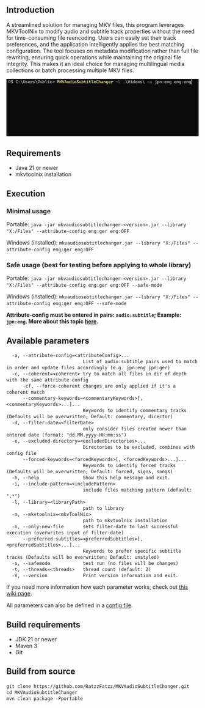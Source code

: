 ## Introduction

A streamlined solution for managing MKV files, this program leverages MKVToolNix to modify audio and subtitle track properties without the need for time-consuming file reencoding. Users can easily set their track preferences, and the application intelligently applies the best matching configuration. The tool focuses on metadata modification rather than full file rewriting, ensuring quick operations while maintaining the original file integrity. This makes it an ideal choice for managing multilingual media collections or batch processing multiple MKV files.

![](https://github.com/RatzzFatzz/MKVAudioSubtitleChanger/blob/master/example.gif)

## Requirements

 - Java 21 or newer
 - mkvtoolnix installation
 
## Execution
### Minimal usage
Portable: `java -jar mkvaudiosubtitlechanger-<version>.jar --library "X:/Files" --attribute-config eng:ger eng:OFF`

Windows (installed): `mkvaudiosubtitlechanger.jar --library "X:/Files" --attribute-config eng:ger eng:OFF`

### Safe usage (best for testing before applying to whole library)
Portable: `java -jar mkvaudiosubtitlechanger-<version>.jar --library "X:/Files" --attribute-config eng:ger eng:OFF --safe-mode`

Windows (installed): `mkvaudiosubtitlechanger.jar --library "X:/Files" --attribute-config eng:ger eng:OFF --safe-mode`

**Attribute-config must be entered in pairs: `audio:subtitle`; Example: `jpn:eng`. More about this topic
[here](https://github.com/RatzzFatzz/MKVAudioSubtitleChanger/wiki/Attribute-Config).**

## Available parameters
```
  -a, --attribute-config=<attributeConfig>...
                            List of audio:subtitle pairs used to match in order and update files accordingly (e.g. jpn:eng jpn:ger)
  -c, --coherent=<coherent> try to match all files in dir of depth with the same attribute config
      -cf, --force-coherent changes are only applied if it's a coherent match
      --commentary-keywords=<commentaryKeywords>[, <commentaryKeywords>...]...
                            Keywords to identify commentary tracks (Defaults will be overwritten; Default: commentary, director)
  -d, --filter-date=<filterDate>
                            only consider files created newer than entered date (format: "dd.MM.yyyy-HH:mm:ss")
  -e, --excluded-directory=<excludedDirectories>...
                            Directories to be excluded, combines with config file
      --forced-keywords=<forcedKeywords>[, <forcedKeywords>...]...
                            Keywords to identify forced tracks (Defaults will be overwritten; Default: forced, signs, songs)
  -h, --help                Show this help message and exit.
  -i, --include-pattern=<includePattern>
                            include files matching pattern (default: ".*")
  -l, --library=<libraryPath>
                            path to library
  -m, --mkvtoolnix=<mkvToolNix>
                            path to mkvtoolnix installation
  -n, --only-new-file       sets filter-date to last successful execution (overwrites input of filter-date)
      --preferred-subtitles=<preferredSubtitles>[, <preferredSubtitles>...]...
                            Keywords to prefer specific subtitle tracks (Defaults will be overwritten; Default: unstyled)
  -s, --safemode            test run (no files will be changes)
  -t, --threads=<threads>   thread count (default: 2)
  -V, --version             Print version information and exit.
```
If you need more information how each parameter works, check out [this wiki page](https://github.com/RatzzFatzz/MKVAudioSubtitleChanger/wiki/Parameters-v4).

All parameters can also be defined in a [config file](https://github.com/RatzzFatzz/MKVAudioSubtitleChanger/wiki/How-to-config-file).

## Build requirements
- JDK 21 or newer
- Maven 3
- Git

## Build from source
```shell
git clone https://github.com/RatzzFatzz/MKVAudioSubtitleChanger.git
cd MKVAudioSubtitleChanger
mvn clean package -Pportable
```
